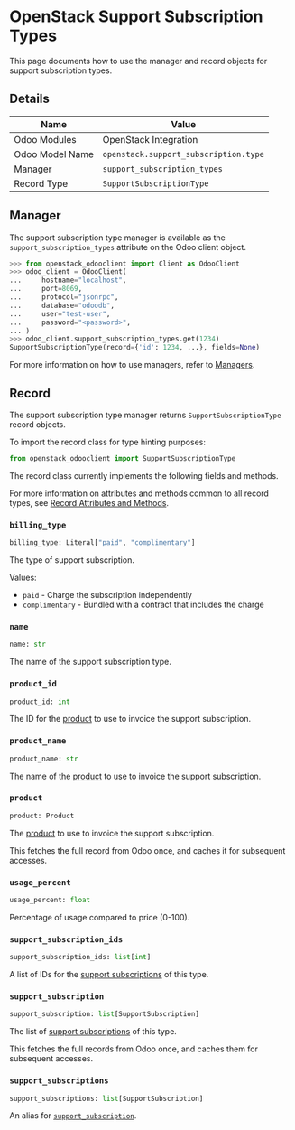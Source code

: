 # OpenStack Support Subscription Types

This page documents how to use the manager and record objects
for support subscription types.

## Details

| Name            | Value                                 |
|-----------------|---------------------------------------|
| Odoo Modules    | OpenStack Integration                 |
| Odoo Model Name | `openstack.support_subscription.type` |
| Manager         | `support_subscription_types`          |
| Record Type     | `SupportSubscriptionType`             |

## Manager

The support subscription type manager is available as the `support_subscription_types`
attribute on the Odoo client object.

```python
>>> from openstack_odooclient import Client as OdooClient
>>> odoo_client = OdooClient(
...     hostname="localhost",
...     port=8069,
...     protocol="jsonrpc",
...     database="odoodb",
...     user="test-user",
...     password="<password>",
... )
>>> odoo_client.support_subscription_types.get(1234)
SupportSubscriptionType(record={'id': 1234, ...}, fields=None)
```

For more information on how to use managers, refer to [Managers](index.md).

## Record

The support subscription type manager returns `SupportSubscriptionType` record objects.

To import the record class for type hinting purposes:

```python
from openstack_odooclient import SupportSubscriptionType
```

The record class currently implements the following fields and methods.

For more information on attributes and methods common to all record types,
see [Record Attributes and Methods](index.md#attributes-and-methods).

### `billing_type`

```python
billing_type: Literal["paid", "complimentary"]
```

The type of support subscription.

Values:

* ``paid`` - Charge the subscription independently
* ``complimentary`` - Bundled with a contract that includes the charge

### `name`

```python
name: str
```
The name of the support subscription type.

### `product_id`

```python
product_id: int
```

The ID for the [product](product.md) to use to invoice
the support subscription.

### `product_name`

```python
product_name: str
```

The name of the [product](product.md) to use to invoice
the support subscription.


### `product`

```python
product: Product
```

The [product](product.md) to use to invoice
the support subscription.

This fetches the full record from Odoo once,
and caches it for subsequent accesses.

### `usage_percent`

```python
usage_percent: float
```

Percentage of usage compared to price (0-100).

### `support_subscription_ids`

```python
support_subscription_ids: list[int]
```

A list of IDs for the [support subscriptions](support-subscription.md) of this type.

### `support_subscription`

```python
support_subscription: list[SupportSubscription]
```

The list of [support subscriptions](support-subscription.md) of this type.

This fetches the full records from Odoo once,
and caches them for subsequent accesses.

### `support_subscriptions`

```python
support_subscriptions: list[SupportSubscription]
```

An alias for [``support_subscription``](#support_subscription).
